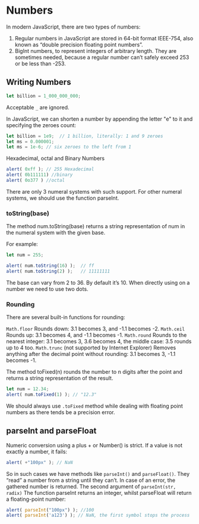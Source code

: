 # Numbers

In modern JavaScript, there are two types of numbers:

1. Regular numbers in JavaScript are stored in 64-bit format IEEE-754, also known as “double precision floating point numbers”.
2. BigInt numbers, to represent integers of arbitrary length. They are sometimes needed, because a regular number can’t safely exceed 253 or be less than -253.

## Writing Numbers
```js
let billion = 1_000_000_000;
```
Acceptable ```_``` are ignored.

In JavaScript, we can shorten a number by appending the letter "e" to it and specifying the zeroes count:
```js
let billion = 1e9;  // 1 billion, literally: 1 and 9 zeroes
let ms = 0.000001;
let ms = 1e-6; // six zeroes to the left from 1
```

Hexadecimal, octal and Binary Numbers
```js
alert( 0xff ); // 255 Hexadecimal
alert( 0b111111) //binary
alert( 0o377 ) //octal
```
There are only 3 numeral systems with such support. For other numeral systems, we should use the function parseInt.

### toString(base)
The method num.toString(base) returns a string representation of num in the numeral system with the given base.

For example:
```js
let num = 255;

alert( num.toString(16) );  // ff
alert( num.toString(2) );   // 11111111
```
The base can vary from 2 to 36. By default it’s 10.
When directly using on a number we need to use two dots.

### Rounding
There are several built-in functions for rounding:

``Math.floor``
Rounds down: 3.1 becomes 3, and -1.1 becomes -2.
``Math.ceil``
Rounds up: 3.1 becomes 4, and -1.1 becomes -1.
``Math.round``
Rounds to the nearest integer: 3.1 becomes 3, 3.6 becomes 4, the middle case: 3.5 rounds up to 4 too.
``Math.trunc`` (not supported by Internet Explorer)
Removes anything after the decimal point without rounding: 3.1 becomes 3, -1.1 becomes -1.

The method toFixed(n) rounds the number to n digits after the point and returns a string representation of the result.
```js
let num = 12.34;
alert( num.toFixed(1) ); // "12.3"
```

We should always use ```.toFixed``` method while dealing with floating point numbers as there tends be a precision error.

## parseInt and parseFloat
Numeric conversion using a plus + or Number() is strict. If a value is not exactly a number, it fails:
```js
alert( +"100px" ); // NaN
```
So in such cases we have methods like ```parseInt()``` and ```parseFloat()```. They “read” a number from a string until they can’t. In case of an error, the gathered number is returned. The second argument of ```parseInt(str, radix)``` The function parseInt returns an integer, whilst parseFloat will return a floating-point number:
```js
alert( parseInt("100px") ); //100
alert( parseInt('a123') ); // NaN, the first symbol stops the process
```